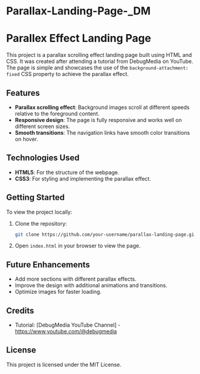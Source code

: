# Parallax-Landing-Page-_DM
# Parallex Effect Landing Page

This project is a parallax scrolling effect landing page built using HTML and CSS. It was created after attending a tutorial from DebugMedia on YouTube. The page is simple and showcases the use of the `background-attachment: fixed` CSS property to achieve the parallax effect.

## Features

- **Parallax scrolling effect**: Background images scroll at different speeds relative to the foreground content.
- **Responsive design**: The page is fully responsive and works well on different screen sizes.
- **Smooth transitions**: The navigation links have smooth color transitions on hover.
  
## Technologies Used

- **HTML5**: For the structure of the webpage.
- **CSS3**: For styling and implementing the parallax effect.

## Getting Started

To view the project locally:

1. Clone the repository:
    ```bash
    git clone https://github.com/your-username/parallax-landing-page.git
    ```

2. Open `index.html` in your browser to view the page.

## Future Enhancements

- Add more sections with different parallax effects.
- Improve the design with additional animations and transitions.
- Optimize images for faster loading.

## Credits

- Tutorial: [DebugMedia YouTube Channel] - https://www.youtube.com/@debugmedia

## License

This project is licensed under the MIT License.
